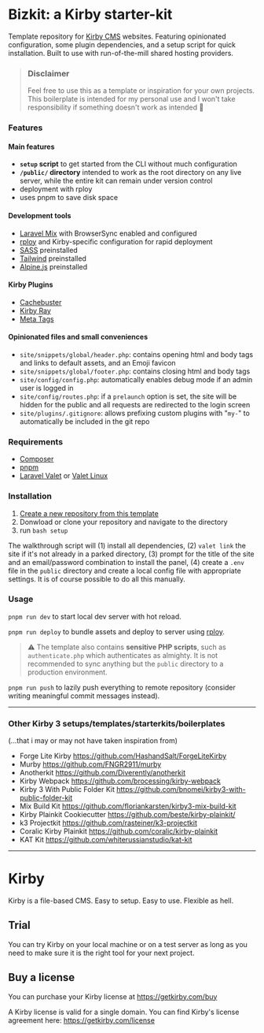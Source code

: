 # Bizkit: a Kirby starter-kit

Template repository for [Kirby CMS](https://getkirby.com/) websites. Featuring opinionated configuration, some plugin dependencies, and a setup script for quick installation. Built to use with run-of-the-mill shared hosting providers.

> ### Disclaimer
> Feel free to use this as a template or inspiration for your own projects. This boilerplate is intended for my personal use and I won't take responsibility if something doesn't work as intended 🍪

### Features

#### Main features
- **`setup` script** to get started from the CLI without much configuration
- **`/public/` directory** intended to work as the root directory on any live server, while the entire kit can remain under version control
- deployment with rploy
- uses pnpm to save disk space

#### Development tools
- [Laravel Mix](https://laravel-mix.com) with BrowserSync enabled and configured
- [rploy](https://github.com/jongacnik/rploy) and Kirby-specific configuration for rapid deployment
- [SASS](https://sass-lang.com) preinstalled
- [Tailwind](https://tailwindcss.com) preinstalled
- [Alpine.js](https://alpinejs.dev) preinstalled

#### Kirby Plugins
- [Cachebuster](https://github.com/schnti/kirby3-cachebuster)
- [Kirby Ray](https://github.com/genxbe/kirby3-ray)
- [Meta Tags](https://github.com/wearejust/kirby-meta-tags)

#### Opinionated files and small conveniences
- `site/snippets/global/header.php`: contains opening html and body tags and links to default assets, and an Emoji favicon
- `site/snippets/global/footer.php`: contains closing html and body tags
- `site/config/config.php`: automatically enables debug mode if an admin user is logged in
- `site/config/routes.php`: if a `prelaunch` option is set, the site will be hidden for the public and all requests are redirected to the login screen
- `site/plugins/.gitignore`: allows prefixing custom plugins with "`my-`" to automatically be included in the git repo


### Requirements
- [Composer](https://getcomposer.org/)
- [pnpm](https://pnpm.io)
- [Laravel Valet](https://laravel.com/docs/8.x/valet) or [Valet Linux](https://cpriego.github.io/valet-linux/)

### Installation
1. [Create a new repository from this template](https://docs.github.com/en/repositories/creating-and-managing-repositories/creating-a-repository-from-a-template#creating-a-repository-from-a-template)
2. Donwload or clone your repository and navigate to the directory
3. run `bash setup`

The walkthrough script will (1) install all dependencies, (2) `valet link` the site if it's not already in a parked directory, (3) prompt for the title of the site and an email/password combination to install the panel, (4) create a `.env` file in the `public` directory and create a local config file with appropriate settings. It is of course possible to do all this manually.

### Usage
```pnpm run dev``` to start local dev server with hot reload. 

`pnpm run deploy` to bundle assets and deploy to server using [rploy](https://github.com/jongacnik/rploy). 

> ⚠️ The template also contains **sensitive PHP scripts**, such as `authenticate.php` which authenticates as almighty. It is not recommended to sync anything but the `public` directory to a production environment.

`pnpm run push` to lazily push everything to remote repository (consider writing meaningful commit messages instead). 

<hr>

### Other Kirby 3 setups/templates/starterkits/boilerplates
(...that i may or may not have taken inspiration from)

- Forge Lite Kirby https://github.com/HashandSalt/ForgeLiteKirby
- Murby https://github.com/FNGR2911/murby
- Anotherkit https://github.com/Diverently/anotherkit
- Kirby Webpack https://github.com/brocessing/kirby-webpack
- Kirby 3 With Public Folder Kit https://github.com/bnomei/kirby3-with-public-folder-kit
- Mix Build Kit https://github.com/floriankarsten/kirby3-mix-build-kit
- Kirby Plainkit Cookiecutter https://github.com/beste/kirby-plainkit/
- k3 Projectkit https://github.com/rasteiner/k3-projectkit
- Coralic Kirby Plainkit https://github.com/coralic/kirby-plainkit
- KAT Kit https://github.com/whiterussianstudio/kat-kit

<hr>


# Kirby

Kirby is a file-based CMS.
Easy to setup. Easy to use. Flexible as hell.

## Trial

You can try Kirby on your local machine or on a test
server as long as you need to make sure it is the right
tool for your next project.

## Buy a license

You can purchase your Kirby license at
<https://getkirby.com/buy>

A Kirby license is valid for a single domain. You can find
Kirby's license agreement here: <https://getkirby.com/license>
